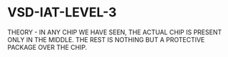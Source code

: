 # VSD-IAT-LEVEL-3
THEORY -
IN ANY CHIP WE HAVE SEEN, THE ACTUAL CHIP IS PRESENT ONLY IN THE MIDDLE. THE REST IS NOTHING BUT A PROTECTIVE PACKAGE OVER THE CHIP.
